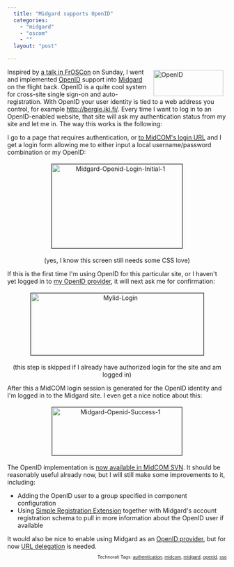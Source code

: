 ```yaml
---
  title: "Midgard supports OpenID"
  categories: 
    - "midgard"
    - "oscom"
    - ""
  layout: "post"

---
```

<img src="http://bergie.iki.fi/midcom-serveattachmentguid-72b3c356556411dc83ae09e611214ef44ef4/OpenID.jpg" height="60" width="160" border="0" align="right" hspace="8" vspace="4" alt="OpenID" title="OpenID" style="float: right;" />
Inspired by <a href="http://froscon.phpugdo.de/">a talk in FrOSCon</a> on Sunday, I went and implemented <a href="http://en.wikipedia.org/wiki/OpenID">OpenID</a> support into <a href="http://www.midgard-project.org/">Midgard</a> on the flight back. OpenID is a quite cool system for cross-site single sign-on and auto-registration. With OpenID your user identity is tied to a web address you control, for example  <a href="http://bergie.iki.fi/">http://bergie.iki.fi/</a>. Every time I want to log in to an OpenID-enabled website, that site will ask my authentication status from my site and let me in. The way this works is the following:

I go to a page that requires authentication, or <a href="http://www.midgard-project.org/documentation/logging-into-midcom/">to MidCOM's login URL</a> and I get a login form allowing me to either input a local username/password combination or my OpenID:
<p style="text-align:center;"><img src="http://bergie.iki.fi/midcom-serveattachmentguid-6ad558c0556411dcb55867679701f379f379/midgard-openid-login-initial-1.jpg" height="193" width="300" border="1" hspace="4" vspace="4" alt="Midgard-Openid-Login-Initial-1" /></p><p style="text-align:center;">(yes, I know this screen still needs some CSS love)</p>If this is the first time I'm using OpenID for this particular site, or I haven't yet logged in to <a href="http://signup.mylid.net/signup/">my OpenID provider</a>, it will next ask me for confirmation:
<p style="text-align:center;"><img src="http://bergie.iki.fi/midcom-serveattachmentguid-72222ea0556411dcb6d2b5bcebe6ad56ad56/mylid-login.jpg" height="142" width="397" border="1" hspace="4" vspace="4" alt="Mylid-Login" /></p><p style="text-align:center;">(this step is skipped if I already have authorized login for the site and am logged in)</p>After this a MidCOM login session is generated for the OpenID identity and I'm logged in to the Midgard site. I even get a nice notice about this:
<p style="text-align:center;"><img src="http://bergie.iki.fi/midcom-serveattachmentguid-7329bc00556411dc8c7f8f6c00a0b384b384/midgard-openid-success-1.jpg" height="110" width="298" border="1" hspace="4" vspace="4" alt="Midgard-Openid-Success-1" /></p>The OpenID implementation is <a href="http://trac.midgard-project.org/browser/trunk/midcom/net.nemein.openid">now available in MidCOM SVN</a>. It should be reasonably useful already now, but I will still make some improvements to it, including:

<ul><li>Adding the OpenID user to a group specified in component configuration</li><li>Using <a href="http://openid.net/specs/openid-simple-registration-extension-1_1-01.html">Simple Registration Extension</a> together with Midgard's account registration schema to pull in more information about the OpenID user if available</li></ul>It would also be nice to enable using Midgard as an <a href="http://openid.net/wiki/index.php/Run_your_own_identity_server">OpenID provider</a>, but for now <a href="http://www.openidenabled.com/openid/use-your-own-url-as-an-openid">URL delegation</a> is needed.

<!-- technorati tags start --><p style="text-align:right;font-size:10px;">Technorati Tags: <a href="http://www.technorati.com/tag/authentication" rel="tag">authentication</a>, <a href="http://www.technorati.com/tag/midcom" rel="tag">midcom</a>, <a href="http://www.technorati.com/tag/midgard" rel="tag">midgard</a>, <a href="http://www.technorati.com/tag/openid" rel="tag">openid</a>, <a href="http://www.technorati.com/tag/sso" rel="tag">sso</a></p><!-- technorati tags end -->